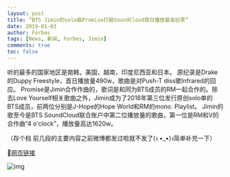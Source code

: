```yaml
---
layout: post
title: “BTS Jimin的solo曲Promise打破SoundCloud首日播放最高纪录”
date: 2019-01-03
author: Forbes
tags: [News, 新闻, Forbes, Jimin]
comments: true
toc: false
---
```


听的最多的国家地区是南韩，美国，越南，印度尼西亚和日本。
原纪录是Drake的Duppy Freestyle，首日播放量490w，歌曲是对Push-T diss歌Infrared的回应。
Promise是Jimin合作作曲的，歌词是和同为BTS成员的RM一起合作的。除去Love Yourself相关歌曲之外，Jimin成为了2018年第三位发行原创solo单的BTS成员，前两位分别是J-Hope的Hope World和RM的mono. Playlist。
Jimin的歌至今是BTS SoundCloud联合账户中第二位播放量的歌曲，第一位是RM和V的合作曲“4 o'clock”，播放量高达1620w。

（存个档 前几段的主要内容之前微博都发过啦就不发了(ง •_•)ง简单补充一下）

🔗[网页链接](http://t.cn/EGG3cMK)

![img](https://tva1.sinaimg.cn/large/007S8ZIlgy1gfz9cnxslxj30fp1nudmr.jpg)